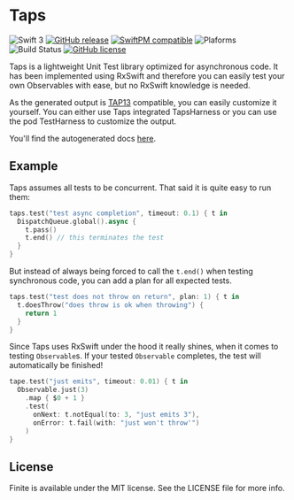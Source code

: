 # Taps

![Swift 3](https://img.shields.io/badge/swift-3.0-orange.svg?style=flat-square)
[![GitHub release](https://img.shields.io/github/release/vknabel/taps.svg?style=flat-square)](https://github.com/vknabel/taps/releases)
[![SwiftPM compatible](https://img.shields.io/badge/SwiftPM-compatible-brightgreen.svg?style=flat-square)](https://github.com/apple/swift-package-manager)
![Plaforms](https://img.shields.io/badge/Platform-Linux|macOS|iOS|tvOS|watchOS-lightgrey.svg?style=flat-square)
![Build Status](https://img.shields.io/circleci/project/github/vknabel/Taps.svg)
[![GitHub license](https://img.shields.io/badge/license-MIT-blue.svg?style=flat-square)](https://raw.githubusercontent.com/vknabel/rock/master/LICENSE)

Taps is a lightweight Unit Test library optimized for asynchronous code.
It has been implemented using RxSwift and therefore you can easily test your own Observables with ease,
but no RxSwift knowledge is needed.

As the generated output is [TAP13](https://testanything.org/tap-version-13-specification.html) compatible, you can easily customize it yourself.
You can either use Taps integrated TapsHarness or you can use the pod TestHarness to customize the output.

You'll find the autogenerated docs [here](https://vknabel.github.io/Taps/generated/master).
## Example

Taps assumes all tests to be concurrent. That said it is quite easy to run them:

```swift
taps.test("test async completion", timeout: 0.1) { t in
  DispatchQueue.global().async {
    t.pass()
    t.end() // this terminates the test
  }
}
```

But instead of always being forced to call the `t.end()` when testing synchronous code,
you can add a plan for all expected tests.

```swift
taps.test("test does not throw on return", plan: 1) { t in
  t.doesThrow("does throw is ok when throwing") {
    return 1
  }
}
```

Since Taps uses RxSwift under the hood it really shines, when it comes to testing `Observable`s.
If your tested `Observable` completes, the test will automatically be finished!

```swift
tape.test("just emits", timeout: 0.01) { t in
  Observable.just(3)
    .map { $0 + 1 }
    .test(
      onNext: t.notEqual(to: 3, "just emits 3"),
      onError: t.fail(with: "just won't throw'")
    )
}
```

## License

Finite is available under the MIT license. See the LICENSE file for more info.
